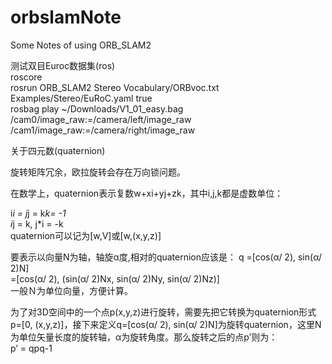 # orbslamNote
Some Notes of using ORB_SLAM2

测试双目Euroc数据集(ros)  
  roscore  
  rosrun ORB_SLAM2 Stereo Vocabulary/ORBvoc.txt Examples/Stereo/EuRoC.yaml true   
  rosbag play ~/Downloads/V1_01_easy.bag /cam0/image_raw:=/camera/left/image_raw /cam1/image_raw:=/camera/right/image_raw  


关于四元数(quaternion)  

旋转矩阵冗余，欧拉旋转会存在万向锁问题。  

在数学上，quaternion表示复数w+xi+yj+zk，其中i,j,k都是虚数单位：  

  i*i = j*j = k*k= -1  
  i*j = k, j*i = -k  
quaternion可以记为[w,V]或[w,(x,y,z)]  

要表示以向量N为轴，轴旋α度,相对的quaternion应该是：
  q =[cos(α/ 2), sin(α/ 2)N]  
    =[cos(α/ 2), (sin(α/ 2)Nx, sin(α/ 2)Ny, sin(α/ 2)Nz)]  
一般Ｎ为单位向量，方便计算。

为了对3D空间中的一个点p(x,y,z)进行旋转，需要先把它转换为quaternion形式p=[0, (x,y,z)]，接下来定义q=[cos(α/ 2), sin(α/ 2)N]为旋转quaternion，这里N为单位矢量长度的旋转轴，α为旋转角度。那么旋转之后的点p’则为：   
  p’ = qpq-1
